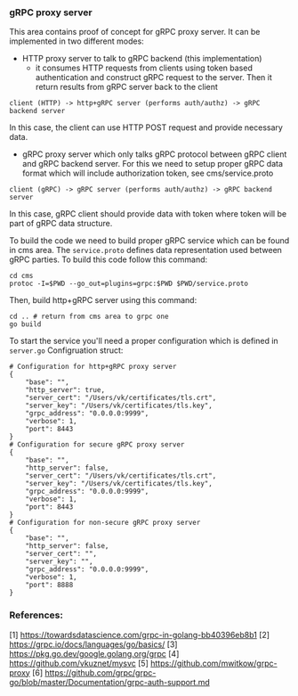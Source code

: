 ### gRPC proxy server
This area contains proof of concept for gRPC proxy server. It can be
implemented in two different modes:
- HTTP proxy server to talk to gRPC backend (this implementation)
  - it consumes HTTP requests from clients using token based authentication
  and construct gRPC request to the server. Then it return results from gRPC
  server back to the client
```
client (HTTP) -> http+gRPC server (performs auth/authz) -> gRPC backend server
```
In this case, the client can use HTTP POST request and provide necessary data.

- gRPC proxy server which only talks gRPC protocol between gRPC client and gRPC backend
server. For this we need to setup proper gRPC data format which will
include authorization token, see cms/service.proto
```
client (gRPC) -> gRPC server (performs auth/authz) -> gRPC backend server
```
In this case, gRPC client should provide data with token where token will
be part of gRPC data structure.

To build the code we need to build proper gRPC service which can be
found in cms area. The `service.proto` defines data representation used
between gRPC parties. To build this code follow this command:
```
cd cms
protoc -I=$PWD --go_out=plugins=grpc:$PWD $PWD/service.proto
```
Then, build http+gRPC server using this command:
```
cd .. # return from cms area to grpc one
go build
```
To start the service you'll need a proper configuration which is defined in
`server.go` Configruation struct:
```
# Configuration for http+gRPC proxy server
{
    "base": "",
    "http_server": true,
    "server_cert": "/Users/vk/certificates/tls.crt",
    "server_key": "/Users/vk/certificates/tls.key",
    "grpc_address": "0.0.0.0:9999",
    "verbose": 1,
    "port": 8443
}
# Configuration for secure gRPC proxy server
{
    "base": "",
    "http_server": false,
    "server_cert": "/Users/vk/certificates/tls.crt",
    "server_key": "/Users/vk/certificates/tls.key",
    "grpc_address": "0.0.0.0:9999",
    "verbose": 1,
    "port": 8443
}
# Configuration for non-secure gRPC proxy server
{
    "base": "",
    "http_server": false,
    "server_cert": "",
    "server_key": "",
    "grpc_address": "0.0.0.0:9999",
    "verbose": 1,
    "port": 8888
}
```

### References:
[1] https://towardsdatascience.com/grpc-in-golang-bb40396eb8b1
[2] https://grpc.io/docs/languages/go/basics/
[3] https://pkg.go.dev/google.golang.org/grpc
[4] https://github.com/vkuznet/mysvc
[5] https://github.com/mwitkow/grpc-proxy
[6] https://github.com/grpc/grpc-go/blob/master/Documentation/grpc-auth-support.md
